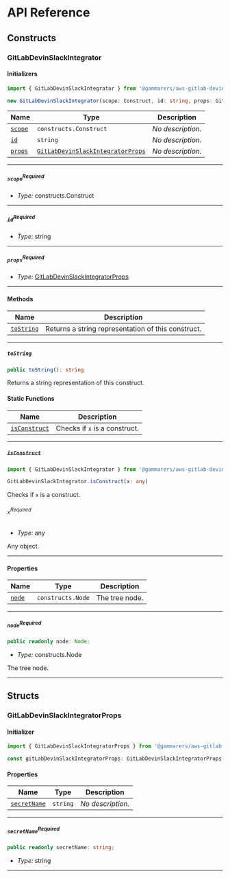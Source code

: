 # API Reference <a name="API Reference" id="api-reference"></a>

## Constructs <a name="Constructs" id="Constructs"></a>

### GitLabDevinSlackIntegrator <a name="GitLabDevinSlackIntegrator" id="@gammarers/aws-gitlab-devin-slack-integrator.GitLabDevinSlackIntegrator"></a>

#### Initializers <a name="Initializers" id="@gammarers/aws-gitlab-devin-slack-integrator.GitLabDevinSlackIntegrator.Initializer"></a>

```typescript
import { GitLabDevinSlackIntegrator } from '@gammarers/aws-gitlab-devin-slack-integrator'

new GitLabDevinSlackIntegrator(scope: Construct, id: string, props: GitLabDevinSlackIntegratorProps)
```

| **Name** | **Type** | **Description** |
| --- | --- | --- |
| <code><a href="#@gammarers/aws-gitlab-devin-slack-integrator.GitLabDevinSlackIntegrator.Initializer.parameter.scope">scope</a></code> | <code>constructs.Construct</code> | *No description.* |
| <code><a href="#@gammarers/aws-gitlab-devin-slack-integrator.GitLabDevinSlackIntegrator.Initializer.parameter.id">id</a></code> | <code>string</code> | *No description.* |
| <code><a href="#@gammarers/aws-gitlab-devin-slack-integrator.GitLabDevinSlackIntegrator.Initializer.parameter.props">props</a></code> | <code><a href="#@gammarers/aws-gitlab-devin-slack-integrator.GitLabDevinSlackIntegratorProps">GitLabDevinSlackIntegratorProps</a></code> | *No description.* |

---

##### `scope`<sup>Required</sup> <a name="scope" id="@gammarers/aws-gitlab-devin-slack-integrator.GitLabDevinSlackIntegrator.Initializer.parameter.scope"></a>

- *Type:* constructs.Construct

---

##### `id`<sup>Required</sup> <a name="id" id="@gammarers/aws-gitlab-devin-slack-integrator.GitLabDevinSlackIntegrator.Initializer.parameter.id"></a>

- *Type:* string

---

##### `props`<sup>Required</sup> <a name="props" id="@gammarers/aws-gitlab-devin-slack-integrator.GitLabDevinSlackIntegrator.Initializer.parameter.props"></a>

- *Type:* <a href="#@gammarers/aws-gitlab-devin-slack-integrator.GitLabDevinSlackIntegratorProps">GitLabDevinSlackIntegratorProps</a>

---

#### Methods <a name="Methods" id="Methods"></a>

| **Name** | **Description** |
| --- | --- |
| <code><a href="#@gammarers/aws-gitlab-devin-slack-integrator.GitLabDevinSlackIntegrator.toString">toString</a></code> | Returns a string representation of this construct. |

---

##### `toString` <a name="toString" id="@gammarers/aws-gitlab-devin-slack-integrator.GitLabDevinSlackIntegrator.toString"></a>

```typescript
public toString(): string
```

Returns a string representation of this construct.

#### Static Functions <a name="Static Functions" id="Static Functions"></a>

| **Name** | **Description** |
| --- | --- |
| <code><a href="#@gammarers/aws-gitlab-devin-slack-integrator.GitLabDevinSlackIntegrator.isConstruct">isConstruct</a></code> | Checks if `x` is a construct. |

---

##### ~~`isConstruct`~~ <a name="isConstruct" id="@gammarers/aws-gitlab-devin-slack-integrator.GitLabDevinSlackIntegrator.isConstruct"></a>

```typescript
import { GitLabDevinSlackIntegrator } from '@gammarers/aws-gitlab-devin-slack-integrator'

GitLabDevinSlackIntegrator.isConstruct(x: any)
```

Checks if `x` is a construct.

###### `x`<sup>Required</sup> <a name="x" id="@gammarers/aws-gitlab-devin-slack-integrator.GitLabDevinSlackIntegrator.isConstruct.parameter.x"></a>

- *Type:* any

Any object.

---

#### Properties <a name="Properties" id="Properties"></a>

| **Name** | **Type** | **Description** |
| --- | --- | --- |
| <code><a href="#@gammarers/aws-gitlab-devin-slack-integrator.GitLabDevinSlackIntegrator.property.node">node</a></code> | <code>constructs.Node</code> | The tree node. |

---

##### `node`<sup>Required</sup> <a name="node" id="@gammarers/aws-gitlab-devin-slack-integrator.GitLabDevinSlackIntegrator.property.node"></a>

```typescript
public readonly node: Node;
```

- *Type:* constructs.Node

The tree node.

---


## Structs <a name="Structs" id="Structs"></a>

### GitLabDevinSlackIntegratorProps <a name="GitLabDevinSlackIntegratorProps" id="@gammarers/aws-gitlab-devin-slack-integrator.GitLabDevinSlackIntegratorProps"></a>

#### Initializer <a name="Initializer" id="@gammarers/aws-gitlab-devin-slack-integrator.GitLabDevinSlackIntegratorProps.Initializer"></a>

```typescript
import { GitLabDevinSlackIntegratorProps } from '@gammarers/aws-gitlab-devin-slack-integrator'

const gitLabDevinSlackIntegratorProps: GitLabDevinSlackIntegratorProps = { ... }
```

#### Properties <a name="Properties" id="Properties"></a>

| **Name** | **Type** | **Description** |
| --- | --- | --- |
| <code><a href="#@gammarers/aws-gitlab-devin-slack-integrator.GitLabDevinSlackIntegratorProps.property.secretName">secretName</a></code> | <code>string</code> | *No description.* |

---

##### `secretName`<sup>Required</sup> <a name="secretName" id="@gammarers/aws-gitlab-devin-slack-integrator.GitLabDevinSlackIntegratorProps.property.secretName"></a>

```typescript
public readonly secretName: string;
```

- *Type:* string

---



